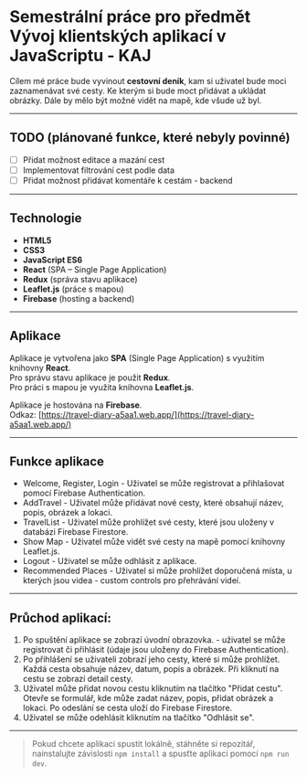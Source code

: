 # Semestrální práce pro předmět Vývoj klientských aplikací v JavaScriptu - KAJ

Cílem mé práce bude vyvinout **cestovní deník**, kam si uživatel bude moci zaznamenávat své cesty. Ke kterým si bude moct přidávat a ukládat obrázky. Dále by mělo být možné vidět na mapě, kde všude už byl.

---

## TODO (plánované funkce, které nebyly povinné)
- [ ] Přidat možnost editace a mazání cest
- [ ] Implementovat filtrování cest podle data
- [ ] Přidat možnost přidávat komentáře k cestám - backend

---

## Technologie

- **HTML5**
- **CSS3**
- **JavaScript ES6**
- **React** (SPA – Single Page Application)
- **Redux** (správa stavu aplikace)
- **Leaflet.js** (práce s mapou)
- **Firebase** (hosting a backend)

---

## Aplikace

Aplikace je vytvořena jako **SPA** (Single Page Application) s využitím knihovny **React**.  
Pro správu stavu aplikace je použit **Redux**.  
Pro práci s mapou je využita knihovna **Leaflet.js**.

Aplikace je hostována na **Firebase**.  
Odkaz: [https://travel-diary-a5aa1.web.app/](https://travel-diary-a5aa1.web.app/)

---

## Funkce aplikace
- Welcome, Register, Login - Uživatel se může registrovat a přihlašovat pomocí Firebase Authentication.
- AddTravel - Uživatel může přidávat nové cesty, které obsahují název, popis, obrázek a lokaci.
- TravelList - Uživatel může prohlížet své cesty, které jsou uloženy v databázi Firebase Firestore.
- Show Map - Uživatel může vidět své cesty na mapě pomocí knihovny Leaflet.js.
- Logout - Uživatel se může odhlásit z aplikace.
- Recommended Places - Uživatel si může prohlížet doporučená místa, u kterých jsou videa - custom controls pro přehrávání videí.

---

## Průchod aplikací:
1. Po spuštění aplikace se zobrazí úvodní obrazovka. - uživatel se může registrovat či přihlásit (údaje jsou uloženy do Firebase Authentication).
2. Po přihlášení se uživateli zobrazí jeho cesty, které si může prohlížet. Každá cesta obsahuje název, datum, popis a obrázek. Při kliknutí na cestu se zobrazí detail cesty.
3. Uživatel může přidat novou cestu kliknutím na tlačítko "Přidat cestu". Otevře se formulář, kde může zadat název, popis, přidat obrázek a lokaci. Po odeslání se cesta uloží do Firebase Firestore.
4. Uživatel se může odehlásit kliknutím na tlačítko "Odhlásit se".

---

> Pokud chcete aplikaci spustit lokálně, stáhněte si repozitář, nainstalujte závislosti `npm install` a spusťte aplikaci pomocí `npm run dev`.

